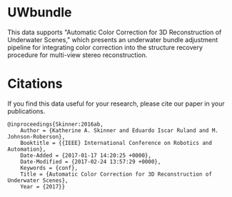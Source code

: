 # UWbundle
This data supports "Automatic Color Correction for 3D Reconstruction of Underwater Scenes," which presents an underwater bundle adjustment pipeline for integrating color correction into the structure recovery procedure for multi-view stereo reconstruction.

# Citations

If you find this data useful for your research, please cite our paper in your publications.

```
@inproceedings{Skinner:2016ab,
	Author = {Katherine A. Skinner and Eduardo Iscar Ruland and M. Johnson-Roberson},
	Booktitle = {{IEEE} International Conference on Robotics and Automation},
	Date-Added = {2017-01-17 14:20:25 +0000},
	Date-Modified = {2017-02-24 13:57:29 +0000},
	Keywords = {conf},
	Title = {Automatic Color Correction for 3D Reconstruction of Underwater Scenes},
	Year = {2017}}
```
